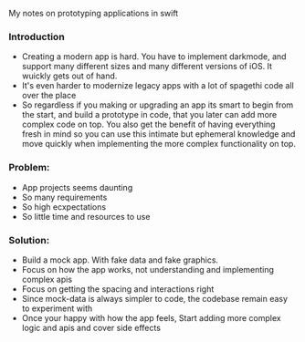 My notes on prototyping applications in swift<!--more-->

### Introduction
- Creating a modern app is hard. You have to implement darkmode, and support many different sizes and many different versions of iOS. It wuickly gets out of hand.
- It's even harder to modernize legacy apps with a lot of spagethi code all over the place
- So regardless if you making or upgrading an app its smart to begin from the start, and build a prototype in code, that you later can add more complex code on top. You also get the benefit of having everything fresh in mind so you can use this intimate but ephemeral knowledge and move quickly when implementing the more complex functionality on top.

### Problem:
- App projects seems daunting
- So many requirements
- So high ecxpectations
- So little time and resources to use

### Solution:
- Build a mock app. With fake data and fake graphics.
- Focus on how the app works, not understanding and implementing complex apis
- Focus on getting the spacing and interactions right
- Since mock-data is always simpler to code, the codebase remain easy to experiment with
- Once your happy with how the app feels, Start adding more complex logic and apis and cover side effects
